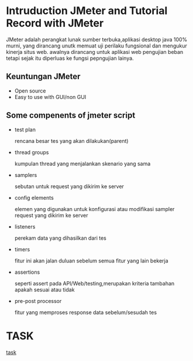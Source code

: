 # Intruduction JMeter and Tutorial Record with JMeter

JMeter adalah perangkat lunak sumber terbuka,aplikasi desktop java 100% murni,
yang dirancang unutk memuat uji perilaku fungsional dan mengukur kinerja situs web.
awalnya dirancang untuk aplikasi web pengujian beban tetapi sejak itu diperluas ke
fungsi pepngujian lainya.

## Keuntungan JMeter

- Open source
- Easy to use with GUI/non GUI

## Some compenents of jmeter script

- test plan 

  rencana besar tes yang akan dilakukan(parent)

- thread groups

  kumpulan thread yang menjalankan skenario yang sama

- samplers

  sebutan untuk request yang dikirim ke server

- config elements

  elemen yang digunakan untuk konfigurasi atau modifikasi sampler request yang 
  dikirim ke server

- listeners 

  perekam data yang dihasilkan dari tes

- timers

  fitur ini akan jalan duluan sebelum semua fitur yang lain bekerja

- assertions

  seperti assert pada API/Web/testing,merupakan kriteria tambahan apakah sesuai atau tidak

- pre-post processor

  fitur yang memproses response data sebelum/sesudah tes

# TASK

[task](./praktikum/task.md)
